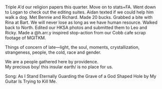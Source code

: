 Triple A'd our religion papers this quarter. Move on to stats+FA. Went down to Logan to check out the editing suites. Aidan texted if we could help him walk a dog. Met Bennie and Richard. Made 20 bucks. Grabbed a bite with Rina at Bart. We will never lose as long as we have human resource. Walked back to North. Edited our HKSA photos and submitted them to Leo and Ricky. Made a @h.arr.y inspired stop-action from our Cobb cafe scrap footage of MGITKM. 

Things of concern of late—light, the soul, moments, crystallization, strangeness, people, the cold, race and gender. 

We are a people gathered here by providence.   
My precious boy/ this insular earth/ is no place for us. 

Song: As I Stand Eternally Guarding the Grave of a God Shaped Hole by My Guitar Is Trying to Kill Me.